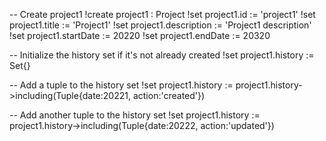 -- Create project1
!create project1 : Project
!set project1.id := 'project1'
!set project1.title := 'Project1'
!set project1.description := 'Project1 description'
!set project1.startDate := 20220
!set project1.endDate := 20320

-- Initialize the history set if it's not already created
!set project1.history := Set{}

-- Add a tuple to the history set
!set project1.history := project1.history->including(Tuple{date:20221, action:'created'})

-- Add another tuple to the history set
!set project1.history := project1.history->including(Tuple{date:20222, action:'updated'})
